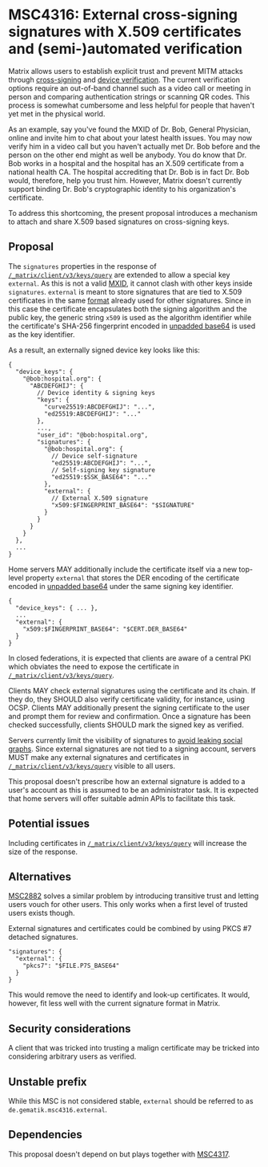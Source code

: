 # MSC4316: External cross-signing signatures with X.509 certificates and (semi-)automated verification

Matrix allows users to establish explicit trust and prevent MITM attacks through [cross-signing] and
[device verification]. The current verification options require an out-of-band channel such as a
video call or meeting in person and comparing authentication strings or scanning QR codes. This
process is somewhat cumbersome and less helpful for people that haven't yet met in the physical
world.

As an example, say you've found the MXID of Dr. Bob, General Physician, online and invite him to
chat about your latest health issues. You may now verify him in a video call but you haven't
actually met Dr. Bob before and the person on the other end might as well be anybody. You do know
that Dr. Bob works in a hospital and the hospital has an X.509 certificate from a national health
CA. The hospital accrediting that Dr. Bob is in fact Dr. Bob would, therefore, help you trust him.
However, Matrix doesn't currently support binding Dr. Bob's cryptographic identity to his
organization's certificate.

To address this shortcoming, the present proposal introduces a mechanism to attach and share X.509
based signatures on cross-signing keys.

## Proposal

The `signatures` properties in the response of [`/_matrix/client/v3/keys/query`] are extended to
allow a special key `external`. As this is not a valid [MXID], it cannot clash with other keys
inside `signatures`. `external` is meant to store signatures that are tied to X.509 certificates in
the same [format] already used for other signatures. Since in this case the certificate encapsulates
both the signing algorithm and the public key, the generic string `x509` is used as the algorithm
identifier while the certificate's SHA-256 fingerprint encoded in [unpadded base64] is used as the
key identifier.

As a result, an externally signed device key looks like this:

``` json5
{
  "device_keys": {
    "@bob:hospital.org": {
      "ABCDEFGHIJ": {
        // Device identity & signing keys
        "keys": {
          "curve25519:ABCDEFGHIJ": "...",
          "ed25519:ABCDEFGHIJ": "..."
        },
        ...,
        "user_id": "@bob:hospital.org",
        "signatures": {
          "@bob:hospital.org": {
            // Device self-signature
            "ed25519:ABCDEFGHIJ": "...",
            // Self-signing key signature
            "ed25519:$SSK_BASE64": "..."
          },
          "external": {
            // External X.509 signature
            "x509:$FINGERPRINT_BASE64": "$SIGNATURE"
          }
        }
      }
    }
  },
  ...
}
```

Home servers MAY additionally include the certificate itself via a new top-level property `external`
that stores the DER encoding of the certificate encoded in [unpadded base64] under the same signing
key identifier.

``` json5
{
  "device_keys": { ... },
  ...
  "external": {
    "x509:$FINGERPRINT_BASE64": "$CERT.DER_BASE64"
  }
}
```

In closed federations, it is expected that clients are aware of a central PKI which obviates the
need to expose the certificate in [`/_matrix/client/v3/keys/query`].

Clients MAY check external signatures using the certificate and its chain. If they do, they SHOULD
also verify certificate validity, for instance, using OCSP. Clients MAY additionally present the
signing certificate to the user and prompt them for review and confirmation. Once a signature has
been checked successfully, clients SHOULD mark the signed key as verified.

Servers currently limit the visibility of signatures to [avoid leaking social graphs]. Since
external signatures are not tied to a signing account, servers MUST make any external signatures and
certificates in [`/_matrix/client/v3/keys/query`] visible to all users.

This proposal doesn't prescribe how an external signature is added to a user's account as this is
assumed to be an administrator task. It is expected that home servers will offer suitable admin APIs
to facilitate this task.

## Potential issues

Including certificates in [`/_matrix/client/v3/keys/query`] will increase the size of the response.

## Alternatives

[MSC2882] solves a similar problem by introducing transitive trust and letting users vouch for other
users. This only works when a first level of trusted users exists though.

External signatures and certificates could be combined by using PKCS \#7 detached signatures.

``` json5
"signatures": {
  "external": {
    "pkcs7": "$FILE.P7S_BASE64"
  }
}
```

This would remove the need to identify and look-up certificates. It would, however, fit less well
with the current signature format in Matrix.

## Security considerations

A client that was tricked into trusting a malign certificate may be tricked into considering
arbitrary users as verified.

## Unstable prefix

While this MSC is not considered stable, `external` should be referred to as
`de.gematik.msc4316.external`.

## Dependencies

This proposal doesn't depend on but plays together with [MSC4317].

  [cross-signing]: https://spec.matrix.org/v1.15/client-server-api/#cross-signing
  [device verification]: https://spec.matrix.org/v1.15/client-server-api/#device-verification
  [`/_matrix/client/v3/keys/query`]: https://spec.matrix.org/v1.15/client-server-api/#post_matrixclientv3keysquery
  [MXID]: https://spec.matrix.org/v1.15/appendices/#user-identifiers
  [format]: https://spec.matrix.org/v1.15/appendices/#signing-details
  [unpadded base64]: https://spec.matrix.org/v1.15/appendices/#unpadded-base64
  [avoid leaking social graphs]: https://spec.matrix.org/v1.15/client-server-api/#key-and-signature-security
  [MSC2882]: https://github.com/matrix-org/matrix-spec-proposals/pull/2882
  [MSC4317]: https://github.com/matrix-org/matrix-spec-proposals/pull/4317
